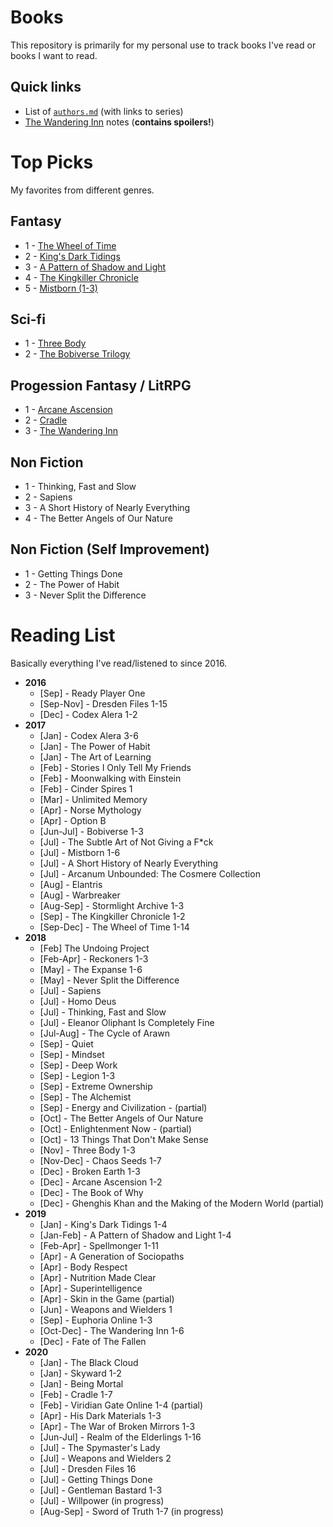 # Books

This repository is primarily for my personal use to track books I've read or books I want to read.

## Quick links

- List of [`authors.md`](/authors.md) (with links to series)
- [The Wandering Inn](./fiction/fantasy/lit-rpg/wandering-inn/notes.md) notes (**contains spoilers!**)

# Top Picks

My favorites from different genres.

## Fantasy

- 1 - [The Wheel of Time](./fiction/fantasy/wheel-of-time.md)
- 2 - [King's Dark Tidings](./fiction/fantasy/kings-dark-tidings.md)
- 3 - [A Pattern of Shadow and Light](./fiction/fantasy/pattern-of-shadow-and-light.md)
- 4 - [The Kingkiller Chronicle](./fiction/fantasy/kingkiller-chronicle.md)
- 5 - [Mistborn (1-3)](./fiction/fantasy/mistborn.md)

## Sci-fi

- 1 - [Three Body](./fiction/sci-fi/three-body.md)
- 2 - [The Bobiverse Trilogy](./fiction/sci-fi/bobiverse.md)

## Progession Fantasy / LitRPG

- 1 - [Arcane Ascension](./fiction/fantasy/arcane-ascension.md)
- 2 - [Cradle](./fiction/fantasy/lit-rpg/cradle.md)
- 3 - [The Wandering Inn](./fiction/fantasy/lit-rpg/wandering-inn.md)

## Non Fiction

- 1 - Thinking, Fast and Slow
- 2 - Sapiens
- 3 - A Short History of Nearly Everything
- 4 - The Better Angels of Our Nature

## Non Fiction (Self Improvement)

- 1 - Getting Things Done
- 2 - The Power of Habit
- 3 - Never Split the Difference

# Reading List

Basically everything I've read/listened to since 2016.

- **2016**
  - [Sep] - Ready Player One
  - [Sep-Nov] - Dresden Files 1-15
  - [Dec] - Codex Alera 1-2
- **2017**
  - [Jan] - Codex Alera 3-6
  - [Jan] - The Power of Habit
  - [Jan] - The Art of Learning
  - [Feb] - Stories I Only Tell My Friends
  - [Feb] - Moonwalking with Einstein
  - [Feb] - Cinder Spires 1
  - [Mar] - Unlimited Memory
  - [Apr] - Norse Mythology
  - [Apr] - Option B
  - [Jun-Jul] - Bobiverse 1-3
  - [Jul] - The Subtle Art of Not Giving a F*ck
  - [Jul] - Mistborn 1-6
  - [Jul] - A Short History of Nearly Everything
  - [Jul] - Arcanum Unbounded: The Cosmere Collection
  - [Aug] - Elantris
  - [Aug] - Warbreaker
  - [Aug-Sep] - Stormlight Archive 1-3
  - [Sep] - The Kingkiller Chronicle 1-2
  - [Sep-Dec] - The Wheel of Time 1-14
- **2018**
  - [Feb] The Undoing Project
  - [Feb-Apr] - Reckoners 1-3
  - [May] - The Expanse 1-6
  - [May] - Never Split the Difference
  - [Jul] - Sapiens
  - [Jul] - Homo Deus
  - [Jul] - Thinking, Fast and Slow
  - [Jul] - Eleanor Oliphant Is Completely Fine
  - [Jul-Aug] - The Cycle of Arawn
  - [Sep] - Quiet
  - [Sep] - Mindset
  - [Sep] - Deep Work
  - [Sep] - Legion 1-3
  - [Sep] - Extreme Ownership
  - [Sep] - The Alchemist
  - [Sep] - Energy and Civilization - (partial)
  - [Oct] - The Better Angels of Our Nature
  - [Oct] - Enlightenment Now - (partial)
  - [Oct] - 13 Things That Don't Make Sense
  - [Nov] - Three Body 1-3
  - [Nov-Dec] - Chaos Seeds 1-7
  - [Dec] - Broken Earth 1-3
  - [Dec] - Arcane Ascension 1-2
  - [Dec] - The Book of Why  
  - [Dec] - Ghenghis Khan and the Making of the Modern World (partial)    
- **2019**
  - [Jan] - King's Dark Tidings 1-4
  - [Jan-Feb] - A Pattern of Shadow and Light 1-4
  - [Feb-Apr] - Spellmonger 1-11
  - [Apr] - A Generation of Sociopaths
  - [Apr] - Body Respect
  - [Apr] - Nutrition Made Clear
  - [Apr] - Superintelligence
  - [Apr] - Skin in the Game (partial)
  - [Jun] - Weapons and Wielders 1
  - [Sep] - Euphoria Online 1-3
  - [Oct-Dec] - The Wandering Inn 1-6
  - [Dec] - Fate of The Fallen
- **2020**
  - [Jan] - The Black Cloud
  - [Jan] - Skyward 1-2
  - [Jan] - Being Mortal
  - [Feb] - Cradle 1-7
  - [Feb] - Viridian Gate Online 1-4 (partial)
  - [Apr] - His Dark Materials 1-3
  - [Apr] - The War of Broken Mirrors 1-3
  - [Jun-Jul] - Realm of the Elderlings 1-16
  - [Jul] - The Spymaster's Lady
  - [Jul] - Weapons and Wielders 2
  - [Jul] - Dresden Files 16
  - [Jul] - Getting Things Done
  - [Jul] - Gentleman Bastard 1-3
  - [Jul] - Willpower (in progress)
  - [Aug-Sep] - Sword of Truth 1-7 (in progress)
